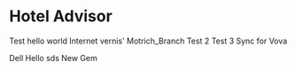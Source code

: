 # Hotel Advisor

Test hello world Internet vernis'
Motrich_Branch
Test 2 Test 3 Sync for Vova





Dell Hello sds New Gem
